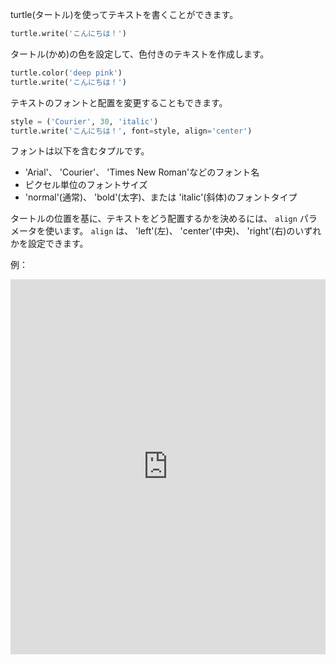 turtle(タートル)を使ってテキストを書くことができます。

```python
turtle.write('こんにちは！')
```

タートル(かめ)の色を設定して、色付きのテキストを作成します。

```python
turtle.color('deep pink')
turtle.write('こんにちは！')
```

テキストのフォントと配置を変更することもできます。

```python
style = ('Courier', 30, 'italic')
turtle.write('こんにちは！', font=style, align='center')
```

フォントは以下を含むタプルです。

+ 'Arial'、 'C​​ourier'、 'Times New Roman'などのフォント名
+ ピクセル単位のフォントサイズ
+ 'normal'(通常)、 'bold'(太字)、または 'italic'(斜体)のフォントタイプ

タートルの位置を基に、テキストをどう配置するかを決めるには、 `align` パラメータを使います。 `align` は、 'left'(左)、 'center'(中央)、 'right'(右)のいずれかを設定できます。

例： 
<iframe src="https://trinket.io/embed/python/7bb1d4fd1d?start=result" width="100%" height="600" frameborder="0" marginwidth="0" marginheight="0" allowfullscreen mark="crwd-mark"></iframe>